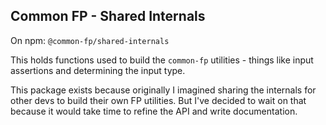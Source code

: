 ## Common FP - Shared Internals

On npm: `@common-fp/shared-internals`

This holds functions used to build the `common-fp` utilities - things like
input assertions and determining the input type.

This package exists because originally I imagined sharing the internals for
other devs to build their own FP utilities. But I've decided to wait on that
because it would take time to refine the API and write documentation.
